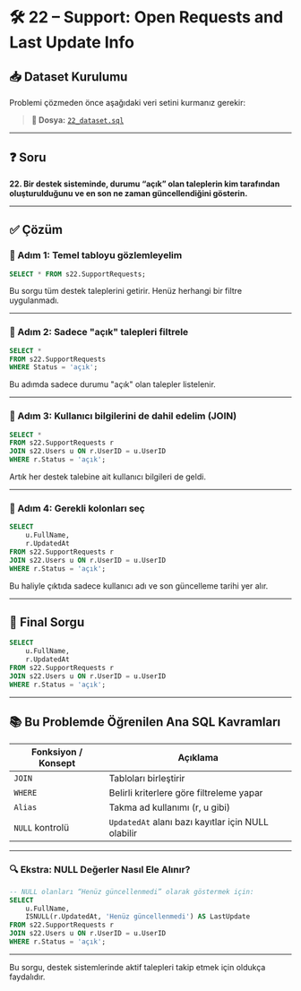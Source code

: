
# 🛠️ 22 – Support: Open Requests and Last Update Info

## 📥 Dataset Kurulumu

Problemi çözmeden önce aşağıdaki veri setini kurmanız gerekir:

> **🎯 Dosya:** [`22_dataset.sql`](./22_dataset.sql)

---

## ❓ Soru

**22. Bir destek sisteminde, durumu “açık” olan taleplerin kim tarafından oluşturulduğunu ve en son ne zaman güncellendiğini gösterin.**

---

## ✅ Çözüm

### 🧩 Adım 1: Temel tabloyu gözlemleyelim

```sql
SELECT * FROM s22.SupportRequests;
```

Bu sorgu tüm destek taleplerini getirir. Henüz herhangi bir filtre uygulanmadı.

---

### 🧩 Adım 2: Sadece "açık" talepleri filtrele

```sql
SELECT * 
FROM s22.SupportRequests
WHERE Status = 'açık';
```

Bu adımda sadece durumu "açık" olan talepler listelenir.

---

### 🧩 Adım 3: Kullanıcı bilgilerini de dahil edelim (JOIN)

```sql
SELECT * 
FROM s22.SupportRequests r
JOIN s22.Users u ON r.UserID = u.UserID
WHERE r.Status = 'açık';
```

Artık her destek talebine ait kullanıcı bilgileri de geldi.

---

### 🧩 Adım 4: Gerekli kolonları seç

```sql
SELECT 
    u.FullName,
    r.UpdatedAt
FROM s22.SupportRequests r
JOIN s22.Users u ON r.UserID = u.UserID
WHERE r.Status = 'açık';
```

Bu haliyle çıktıda sadece kullanıcı adı ve son güncelleme tarihi yer alır.

---

## 🧾 Final Sorgu

```sql
SELECT 
    u.FullName,
    r.UpdatedAt
FROM s22.SupportRequests r
JOIN s22.Users u ON r.UserID = u.UserID
WHERE r.Status = 'açık';
```

---

## 📚 Bu Problemde Öğrenilen Ana SQL Kavramları

| Fonksiyon / Konsept | Açıklama |
|---------------------|----------|
| `JOIN`              | Tabloları birleştirir |
| `WHERE`             | Belirli kriterlere göre filtreleme yapar |
| `Alias`             | Takma ad kullanımı (r, u gibi) |
| `NULL` kontrolü     | `UpdatedAt` alanı bazı kayıtlar için NULL olabilir |

---

### 🔍 Ekstra: NULL Değerler Nasıl Ele Alınır?

```sql
-- NULL olanları “Henüz güncellenmedi” olarak göstermek için:
SELECT 
    u.FullName,
    ISNULL(r.UpdatedAt, 'Henüz güncellenmedi') AS LastUpdate
FROM s22.SupportRequests r
JOIN s22.Users u ON r.UserID = u.UserID
WHERE r.Status = 'açık';
```

---

Bu sorgu, destek sistemlerinde aktif talepleri takip etmek için oldukça faydalıdır.


